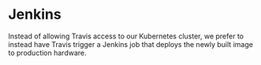 # Jenkins
Instead of allowing Travis access to our Kubernetes cluster, we prefer to instead have Travis trigger a Jenkins job that deploys the newly built image to production hardware.
